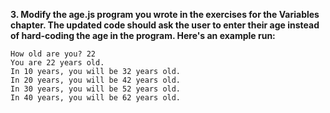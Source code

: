 **3. Modify the age.js program you wrote in the exercises for the Variables chapter. The updated code should ask the user to enter their age instead of hard-coding the age in the program. Here's an example run:**

```
How old are you? 22
You are 22 years old.
In 10 years, you will be 32 years old.
In 20 years, you will be 42 years old.
In 30 years, you will be 52 years old.
In 40 years, you will be 62 years old.
```
